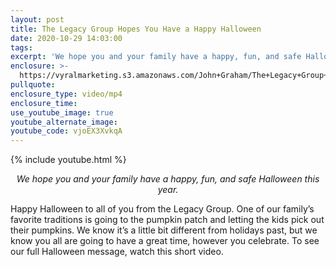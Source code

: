 ```yaml
---
layout: post
title: The Legacy Group Hopes You Have a Happy Halloween
date: 2020-10-29 14:03:00
tags:
excerpt: 'We hope you and your family have a happy, fun, and safe Halloween this year.'
enclosure: >-
  https://vyralmarketing.s3.amazonaws.com/John+Graham/The+Legacy+Group+Hopes+You+Have+a+Happy+Halloween.mp4
pullquote:
enclosure_type: video/mp4
enclosure_time:
use_youtube_image: true
youtube_alternate_image:
youtube_code: vjoEX3XvkqA
---
```


{% include youtube.html %}

<p style="text-align: center;"><em>We hope you and your family have a happy, fun, and safe Halloween this year.</em></p>

Happy Halloween to all of you from the Legacy Group. One of our family’s favorite traditions is going to the pumpkin patch and letting the kids pick out their pumpkins. We know it’s a little bit different from holidays past, but we know you all are going to have a great time, however you celebrate. To see our full Halloween message, watch this short video.